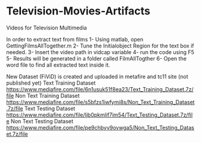# Television-Movies-Artifacts
Videos for Television Multimedia 

In order to extract text from films 
1- Using matlab, open GettingFilmsAllTogether.m
2- Tune the Initialobject Region  for the text box if needed.
3- Insert the video path in vidcap variable
4- run the code using F5
5- Results will be generated in a folder called FilmAllTogther 
6- Open the word file to find all extracted text inside it.

New Dataset (FiViD) is created and uploaded in metafire and tc11 site (not published yet)
Text Training Dataset
https://www.mediafire.com/file/6n1usuk51f8ea23/Text_Training_Dataset.7z/file
Non Text Training Dataset
https://www.mediafire.com/file/s5bfzs1iwfymi8s/Non_Text_Training_Dataset.7z/file
Text Testing Dataset
https://www.mediafire.com/file/ljb0pkmlif7im54/Text_Testing_Dataset.7z/file
Non Text Testing Dataset
https://www.mediafire.com/file/pe9chbyv9ovwga5/Non_Text_Testing_Dataset.7z/file


